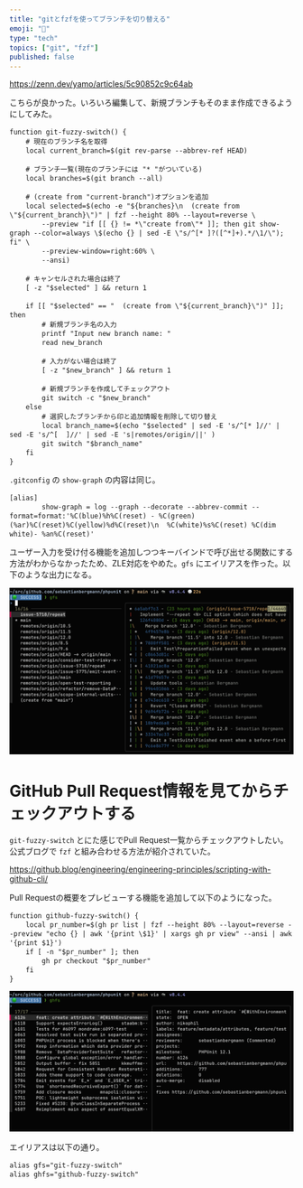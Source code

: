 ```yaml
---
title: "gitとfzfを使ってブランチを切り替える"
emoji: "📘"
type: "tech"
topics: ["git", "fzf"]
published: false
---
```


https://zenn.dev/yamo/articles/5c90852c9c64ab

こちらが良かった。いろいろ編集して、新規ブランチもそのまま作成できるようにしてみた。

```.zshrc
function git-fuzzy-switch() {
    # 現在のブランチ名を取得
    local current_branch=$(git rev-parse --abbrev-ref HEAD)

    # ブランチ一覧(現在のブランチには "* "がついている)
    local branches=$(git branch --all)

    # (create from "current-branch")オプションを追加
    local selected=$(echo -e "${branches}\n  (create from \"${current_branch}\")" | fzf --height 80% --layout=reverse \
        --preview "if [[ {} != *\"create from\"* ]]; then git show-graph --color=always \$(echo {} | sed -E \"s/^[* ]?([^*]+).*/\1/\"); fi" \
        --preview-window=right:60% \
        --ansi)

    # キャンセルされた場合は終了
    [ -z "$selected" ] && return 1

    if [[ "$selected" == "  (create from \"${current_branch}\")" ]]; then
        # 新規ブランチ名の入力
        printf "Input new branch name: "
        read new_branch

        # 入力がない場合は終了
        [ -z "$new_branch" ] && return 1

        # 新規ブランチを作成してチェックアウト
        git switch -c "$new_branch"
    else
        # 選択したブランチから印と追加情報を削除して切り替え
        local branch_name=$(echo "$selected" | sed -E 's/^[* ]//' | sed -E 's/^[  ]//' | sed -E 's|remotes/origin/||' )
        git switch "$branch_name"
    fi
}
```

`.gitconfig` の `show-graph` の内容は同じ。

```.gitconfig
[alias]
        show-graph = log --graph --decorate --abbrev-commit --format=format:'%C(blue)%h%C(reset) - %C(green)(%ar)%C(reset)%C(yellow)%d%C(reset)\n  %C(white)%s%C(reset) %C(dim white)- %an%C(reset)'
```

ユーザー入力を受け付る機能を追加しつつキーバインドで呼び出せる関数にする方法がわからなかったため、ZLE対応をやめた。`gfs` にエイリアスを作った。以下のような出力になる。

![](/images/git-fuzzy-switch/git-fuzzy-switch-01.png)

# GitHub Pull Request情報を見てからチェックアウトする

`git-fuzzy-switch` とにた感じでPull Request一覧からチェックアウトしたい。公式ブログで `fzf` と組み合わせる方法が紹介されていた。

https://github.blog/engineering/engineering-principles/scripting-with-github-cli/

Pull Requestの概要をプレビューする機能を追加して以下のようになった。

```.zshrc
function github-fuzzy-switch() {
    local pr_number=$(gh pr list | fzf --height 80% --layout=reverse --preview "echo {} | awk '{print \$1}' | xargs gh pr view" --ansi | awk '{print $1}')
    if [ -n "$pr_number" ]; then
        gh pr checkout "$pr_number"
    fi
}
```

![](/images/git-fuzzy-switch/git-fuzzy-switch-02.png)

エイリアスは以下の通り。

```.zshrc
alias gfs="git-fuzzy-switch"
alias ghfs="github-fuzzy-switch"
```